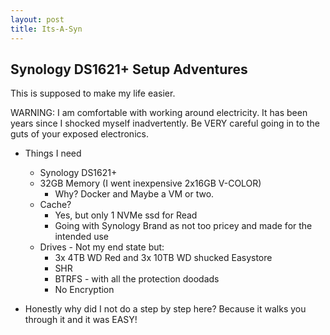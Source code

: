 ```yaml
---
layout: post
title: Its-A-Syn
---
```


## Synology DS1621+ Setup Adventures

This is supposed to make my life easier.

WARNING: I am comfortable with working around electricity. It has been years since I shocked myself inadvertently. Be VERY careful going in to the guts of your exposed electronics.

- Things I need
	- Synology DS1621+
	- 32GB Memory (I went inexpensive 2x16GB V-COLOR)
		- Why? Docker and Maybe a VM or two.
	- Cache?
		- Yes, but only 1 NVMe ssd for Read
		- Going with Synology Brand as not too pricey and made for the intended use
	- Drives - Not my end state but:
		- 3x 4TB WD Red and 3x 10TB WD shucked Easystore
		- SHR
		- BTRFS - with all the protection doodads
		- No Encryption

- Honestly why did I not do a step by step here? Because it walks you through it and it was EASY!